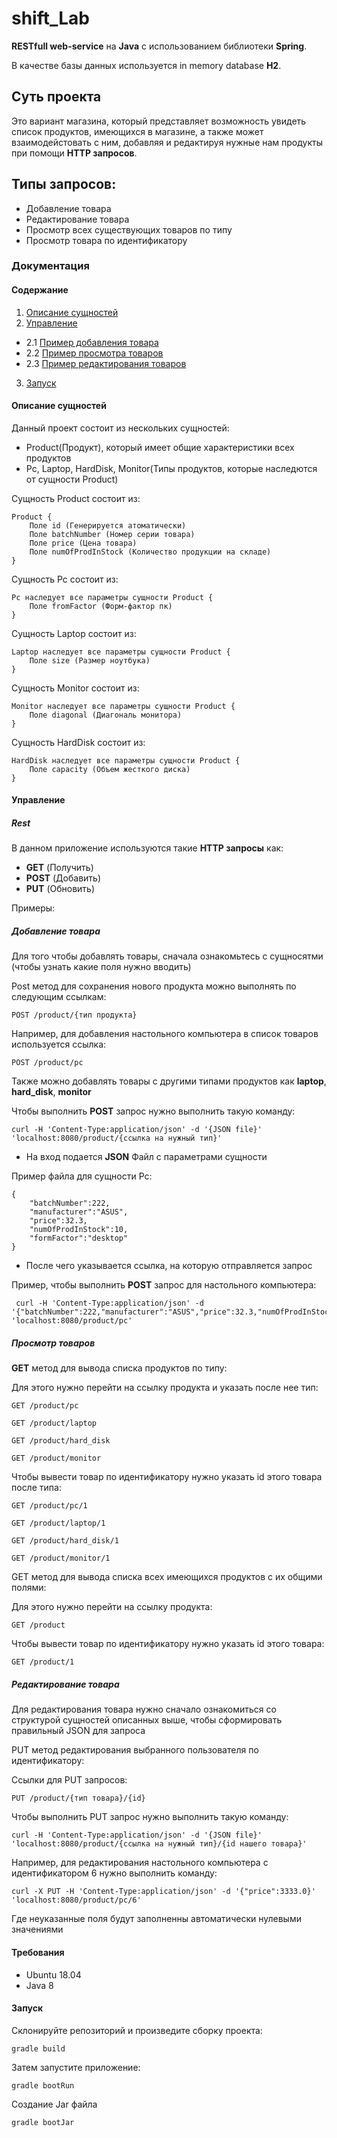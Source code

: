 # shift_Lab
**RESTfull web-service** на **Java** c использованием библиотеки **Spring**.

В качестве базы данных используется in memory database **H2**.

## Суть проекта
Это вариант магазина, который представляет возможность увидеть список продуктов, имеющихся в магазине, а также может взаимодейстовать с ним, добавляя и редактируя нужные нам продукты при помощи **HTTP запросов**. 

## Типы запросов:
* Добавление товара
* Редактирование товара
* Просмотр всех существующих товаров по типу
* Просмотр товара по идентификатору

### Документация

#### Содержание
1. [Описание сущностей](#id-section1)
2. [Управление](#id-section2)
- 2.1 [Пример добавления товара](#id-section4)
- 2.2 [Пример просмотра товаров](#id-section5)
- 2.3 [Пример редактирования товаров](#id-section6)
3. [Запуск](#id-section3)

<div id='id-section1'/>

#### Описание сущностей
Данный проект состоит из нескольких сущностей: 
* Product(Продукт), который имеет общие характеристики всех продуктов
* Pc, Laptop, HardDisk, Monitor(Типы продуктов, которые наследются от сущности Product)

Сущность Product состоит из:
```
Product {
    Поле id (Генерируется атоматически)
    Поле batchNumber (Номер серии товара)
    Поле price (Цена товара)
    Поле numOfProdInStock (Количество продукции на складе)
}
``` 

Сущность Pc состоит из:
```
Pc наследует все параметры сущности Product {
    Поле fromFactor (Форм-фактор пк)
}
``` 

Сущность Laptop состоит из:
```
Laptop наследует все параметры сущности Product {
    Поле size (Размер ноутбука)
}
``` 

Сущность Monitor состоит из:
```
Monitor наследует все параметры сущности Product {
    Поле diagonal (Диагональ монитора)
}
``` 

Сущность HardDisk состоит из:
```
HardDisk наследует все параметры сущности Product {
    Поле capacity (Объем жесткого диска) 
}
``` 

<div id='id-section2'/>

#### Управление
##### Rest

В данном приложение используются такие **HTTP запросы** как:
* **GET** (Получить)
* **POST** (Добавить)
* **PUT**  (Обновить)

Примеры:

<div id='id-section4'/>

##### Добавление товара 
Для того чтобы добавлять товары, сначала ознакомьтесь с сущносятми (чтобы узнать какие поля нужно вводить)

Post метод для сохранения нового продукта можно выполнять по следующим ссылкам:
    
    POST /product/{тип продукта}

Например, для добавления настольного компьютера в список товаров используется ссылка:
    
    POST /product/pc
    
Также можно добавлять товары с другими типами продуктов как **laptop**, **hard_disk**, **monitor**

Чтобы выполнить **POST** запрос нужно выполнить такую команду:

    curl -H 'Content-Type:application/json' -d '{JSON file}' 'localhost:8080/product/{ссылка на нужный тип}'

* На вход подается **JSON** Файл с параметрами сущности

Пример файла для сущности Pc:
```
{
    "batchNumber":222,
    "manufacturer":"ASUS",
    "price":32.3,
    "numOfProdInStock":10,
    "formFactor":"desktop"
}
```
    
* После чего указывается ссылка, на которую отправляется запрос

Пример, чтобы выполнить **POST** запрос для настольного компьютера:

     curl -H 'Content-Type:application/json' -d '{"batchNumber":222,"manufacturer":"ASUS","price":32.3,"numOfProdInStock":10,"formFactor":"desktop"}' 'localhost:8080/product/pc'

<div id='id-section5'/>

##### Просмотр товаров

**GET** метод для вывода списка продуктов по типу:

Для этого нужно перейти на ссылку продукта и указать после нее тип:
    
    GET /product/pc

    GET /product/laptop
    
    GET /product/hard_disk
    
    GET /product/monitor
    
Чтобы вывести товар по идентификатору нужно указать id этого товара после типа:

    GET /product/pc/1
    
    GET /product/laptop/1
        
    GET /product/hard_disk/1
        
    GET /product/monitor/1

GET метод для вывода списка всех имеющихся продуктов с их общими полями:

Для этого нужно перейти на ссылку продукта:
    
    GET /product
    
Чтобы вывести товар по идентификатору нужно указать id этого товара:
    
    GET /product/1

<div id='id-section6'/>

##### Редактирование товара    
Для редактирования товара нужно сначало ознакомиться со структурой сущностей описанных выше, 
чтобы сформировать правильный JSON для запроса

PUT метод редактирования выбранного пользователя по идентификатору:

Ссылки для PUT запросов:

    PUT /product/{тип товара}/{id}
    
Чтобы выполнить PUT запрос нужно выполнить такую команду:

    curl -H 'Content-Type:application/json' -d '{JSON file}' 'localhost:8080/product/{ссылка на нужный тип}/{id нашего товара}'
    
    
Например, для редактирования настольного компьютера с идентификатором 6 нужно выполнить команду:

    curl -X PUT -H 'Content-Type:application/json' -d '{"price":3333.0}' 'localhost:8080/product/pc/6'

Где неуказанные поля будут заполненны автоматически нулевыми значениями

#### Требования

- Ubuntu 18.04
- Java 8
<div id='id-section3'/>

#### Запуск
Склонируйте репозиторий и произведите сборку проекта:

`gradle build`

Затем запустите приложение:

`gradle bootRun`

Создание Jar файла

`gradle bootJar`
